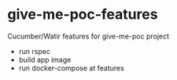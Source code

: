 # give-me-poc-features
Cucumber/Watir features for give-me-poc project

* run rspec
* build app image
* run docker-compose at features

